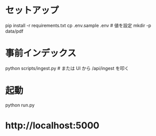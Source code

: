 # セットアップ
pip install -r requirements.txt
cp .env.sample .env  # 値を設定
mkdir -p data/pdf

# 事前インデックス
python scripts/ingest.py  # または UI から /api/ingest を叩く

# 起動
python run.py
# http://localhost:5000
